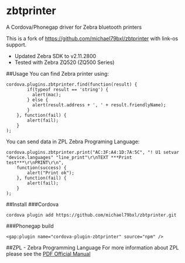 # zbtprinter
A Cordova/Phonegap driver for Zebra bluetooth printers

This is a fork of https://github.com/michael79bxl/zbtprinter with link-os support.

- Updated Zebra SDK to v2.11.2800
- Tested with Zebra ZQ520 (ZQ500 Series)

##Usage
You can find Zebra printer using:

```
cordova.plugins.zbtprinter.find(function(result) { 
        if(typeof result == 'string') {
          alert(mac); 
        } else {
          alert(result.address + ', ' + result.friendlyName);
        }
    }, function(fail) { 
        alert(fail); 
    }
);
```

You can send data in ZPL Zebra Programing Language:

```
cordova.plugins.zbtprinter.print("AC:3F:A4:1D:7A:5C", "! U1 setvar "device.languages" "line_print"\r\nTEXT ***Print test***\r\nPRINT\r\n",
    function(success) { 
        alert("Print ok"); 
    }, function(fail) { 
        alert(fail); 
    }
);
```

##Install
###Cordova

```
cordova plugin add https://github.com/michael79bxl/zbtprinter.git
```

###Phonegap build

```
<gap:plugin name="cordova-plugin-zbtprinter" source="npm" />
```


##ZPL - Zebra Programming Language
For more information about ZPL please see the  [PDF Official Manual](https://support.zebra.com/cpws/docs/zpl/zpl_manual.pdf)
